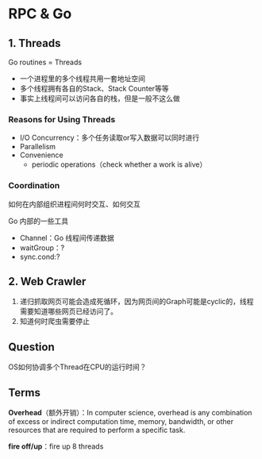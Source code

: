 # RPC & Go

## 1. Threads
Go routines = Threads
- 一个进程里的多个线程共用一套地址空间
- 多个线程拥有各自的Stack、Stack Counter等等
- 事实上线程间可以访问各自的栈，但是一般不这么做

### Reasons for Using Threads
- I/O Concurrency：多个任务读取or写入数据可以同时进行
- Parallelism
- Convenience
  - periodic operations（check whether a work is alive）

### Coordination
如何在内部组织进程间何时交互、如何交互

Go 内部的一些工具
- Channel：Go 线程间传递数据
- waitGroup：?
- sync.cond:?

## 2. Web Crawler
1. 递归抓取网页可能会造成死循环，因为网页间的Graph可能是cyclic的，线程需要知道哪些网页已经访问了。
2. 知道何时爬虫需要停止

  
## Question
OS如何协调多个Thread在CPU的运行时间？

## Terms
**Overhead**（额外开销）：In computer science, overhead is any combination of excess or indirect computation time, memory, bandwidth, or other resources that are required to perform a specific task.

**fire off/up**：fire up 8 threads
